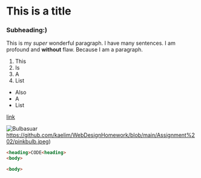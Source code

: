 # This is a title
### Subheading:)

This is my *super* wonderful paragraph. I have many sentences. I am profound and **without** flaw. Because I am a paragraph.

1. This
2. Is
3. A
4. List

- Also
- A
- List

[link](https://moodle.umt.edu/mod/assign/view.php?id=2764168)

![Bulbasuar](https://github.com/kaelim/WebDesignHomework/blob/main/Assignment%202/pinkbulb.jpeg)https://github.com/kaelim/WebDesignHomework/blob/main/Assignment%202/pinkbulb.jpeg)

```html
<heading>CODE<heading>
<body>

<body>
```
